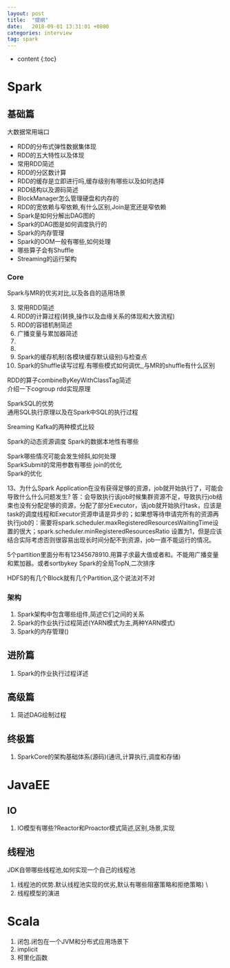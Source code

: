 ```yaml
---
layout: post
title:  "提纲"
date:   2018-09-01 13:31:01 +0800
categories: interview
tag: spark
---
```


* content
{:toc}


# Spark  

## 基础篇  

大数据常用端口  

* RDD的分布式弹性数据集体现  
* RDD的五大特性以及体现  
* 常用RDD简述  
* RDD的分区数计算  
* RDD的缓存是立即进行吗,缓存级别有哪些以及如何选择  
* RDD结构以及源码简述   
* BlockManager怎么管理硬盘和内存的  
* RDD的宽依赖与窄依赖,有什么区别,Join是宽还是窄依赖  
* Spark是如何分解出DAG图的  
* Spark的DAG图是如何调度执行的  
* Spark的内存管理  
* Spark的OOM一般有哪些,如何处理  
* 哪些算子会有Shuffle  
* Streaming的运行架构  

### Core  

Spark与MR的优劣对比,以及各自的适用场景  

3. 常用RDD简述  
4. RDD的计算过程(转换,操作以及血缘关系的体现和大致流程)  
5. RDD的容错机制简述    
7. 广播变量与累加器简述  
8. 
9.   
9. Spark的缓存机制(各模块缓存默认级别)与检查点  
10. Spark的Shuffle读写过程.有哪些模式如何调优,,与MR的shuffle有什么区别   

RDD的算子combineByKeyWithClassTag简述  
介绍一下cogroup rdd实现原理

SparkSQL的优势  
通用SQL执行原理以及在Spark中SQL的执行过程  

Sreaming Kafka的两种模式比较  

Spark的动态资源调度
Spark的数据本地性有哪些


Spark哪些情况可能会发生倾斜,如何处理  
SparkSubmit的常用参数有哪些 
join的优化  
Spark的优化

13、为什么Spark Application在没有获得足够的资源，job就开始执行了，可能会导致什么什么问题发生?
答：会导致执行该job时候集群资源不足，导致执行job结束也没有分配足够的资源，分配了部分Executor，该job就开始执行task，应该是task的调度线程和Executor资源申请是异步的；如果想等待申请完所有的资源再执行job的：需要将spark.scheduler.maxRegisteredResourcesWaitingTime设置的很大；spark.scheduler.minRegisteredResourcesRatio 设置为1，但是应该结合实际考虑否则很容易出现长时间分配不到资源，job一直不能运行的情况。

5个partition里面分布有12345678910.用算子求最大值或者和。不能用广播变量和累加器。或者sortbykey
Spark的全局TopN,二次排序  

HDFS的有几个Block就有几个Partition,这个说法对不对  

### 架构  

1. Spark架构中包含哪些组件,简述它们之间的关系  
2. Spark的作业执行过程简述(YARN模式为主,两种YARN模式)  
3. Spark的内存管理()

## 进阶篇  

1. Spark的作业执行过程详述  


## 高级篇  
1. 简述DAG绘制过程  


## 终极篇  
1. SparkCore的架构基础体系(源码)(通讯,计算执行,调度和存储)  

# JavaEE  

## IO  

1. IO模型有哪些?Reactor和Proactor模式简述,区别,场景,实现    

## 线程池  
JDK自带哪些线程池,如何实现一个自己的线程池  
1. 线程池的优势.默认线程池实现的优劣,默认有哪些阻塞策略和拒绝策略)  \
2. 线程模型的演进

# Scala  

1. 闭包.闭包在一个JVM和分布式应用场景下
2. implicit  
3. 柯里化函数  

